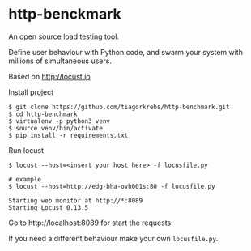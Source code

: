 # http-benckmark

An open source load testing tool.

Define user behaviour with Python code, and swarm your system with millions of simultaneous users.

Based on http://locust.io

Install project
```console
$ git clone https://github.com/tiagorkrebs/http-benchmark.git
$ cd http-benchmark
$ virtualenv -p python3 venv
$ source venv/bin/activate
$ pip install -r requirements.txt
```

Run locust
```console
$ locust --host=<insert your host here> -f locusfile.py

# example
$ locust --host=http://edg-bha-ovh001s:80 -f locusfile.py

Starting web monitor at http://*:8089
Starting Locust 0.13.5
```

Go to http://localhost:8089 for start the requests.

If you need a different behaviour make your own `locusfile.py`.
